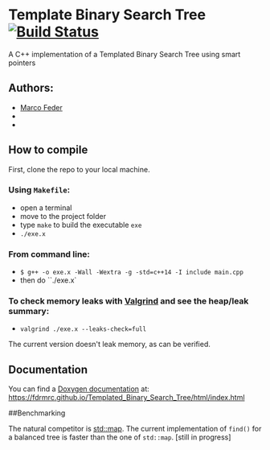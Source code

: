 # Template Binary Search Tree [![Build Status](https://travis-ci.com/fdrmrc/Templated_Binary_Search_Tree.svg?branch=main)](https://travis-ci.com/github/fdrmrc/Templated_Binary_Search_Tree)

A C++ implementation of a Templated Binary Search Tree using smart pointers

## Authors:

- [Marco Feder](mailto:marco.feder@sissa.it)
-
-

## How to compile
First, clone the repo to your local machine.

### Using `Makefile`:
- open a terminal
- move to the project folder
- type `make` to build the executable `exe`
- `./exe.x`

### From command line:
- `$ g++ -o exe.x -Wall -Wextra -g -std=c++14 -I include main.cpp`
- then do ``./exe.x`

### To check memory leaks with [Valgrind](https://valgrind.org) and see the heap/leak summary:
- `valgrind ./exe.x --leaks-check=full`

The current version doesn't leak memory, as can be verified.

## Documentation
You can find a [Doxygen documentation](https://www.doxygen.nl/index.html) at: https://fdrmrc.github.io/Templated_Binary_Search_Tree/html/index.html

##Benchmarking

The natural competitor is [std::map](https://en.cppreference.com/w/cpp/container/map). The current implementation of `find()` for a balanced tree is faster than the one of `std::map`. [still in progress]
 
